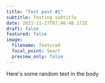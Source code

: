 ```yaml
---
title: "Test post #1"
subtitle: Testing subtitle
date: 2021-11-27T07:46:48.173Z
draft: false
featured: false
image:
  filename: featured
  focal_point: Smart
  preview_only: false
---
```

Here's some random text in the body